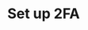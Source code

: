 ---
pcx_content_type: navigation
title: Set up 2FA
external_link: https://support.cloudflare.com/hc/articles/200167906
weight: 1
_build:
  publishResources: false
  render: never
---
